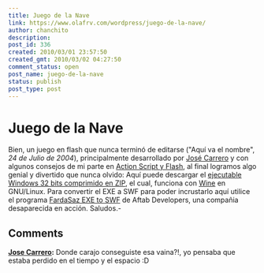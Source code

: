 ```yaml
---
title: Juego de la Nave
link: https://www.olafrv.com/wordpress/juego-de-la-nave/
author: chanchito
description: 
post_id: 336
created: 2010/03/01 23:57:50
created_gmt: 2010/03/02 04:27:50
comment_status: open
post_name: juego-de-la-nave
status: publish
post_type: post
---
```


# Juego de la Nave

Bien, un juego en flash que nunca terminó de editarse ("Aquí va el nombre", _24 de Julio de 2004_), principalmente desarrollado por [José Carrero](mailto:josercl@gmail.com) y con algunos consejos de mi parte en [Action Script y Flash](http://en.wikipedia.org/wiki/ActionScript), al final logramos algo genial y divertido que nunca olvido:  Aquí puede descargar el [ejecutable Windows 32 bits comprimido en ZIP](http://www.olafrv.com/wp-content/uploads/2010/03/nave.zip), el cual, funciona con [Wine](www.winehq.org/) en GNU/Linux. Para convertir el EXE a SWF para poder incrustarlo aquí utilice el programa [FardaSaz EXE to SWF](http://download.cnet.com/FardaSaz-EXE-to-SWF/3000-6676_4-10554387.html) de Aftab Developers, una compañia desaparecida en acción. Saludos.-

## Comments

**[Jose Carrero](#5 "2010-03-02 08:35:59"):** Donde carajo conseguiste esa vaina?!, yo pensaba que estaba perdido en el tiempo y el espacio :D

